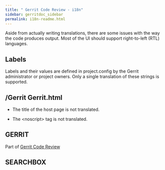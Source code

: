 ```yaml
---
title: " Gerrit Code Review - i18n"
sidebar: gerritdoc_sidebar
permalink: i18n-readme.html
---
```

Aside from actually writing translations, there are some issues with the
way the code produces output. Most of the UI should support
right-to-left (RTL) languages.

## Labels

Labels and their values are defined in project.config by the Gerrit
administrator or project owners. Only a single translation of these
strings is supported.

## /Gerrit Gerrit.html

  - The title of the host page is not translated.

  - The \<noscript\> tag is not translated.

## GERRIT

Part of [Gerrit Code Review](index.html)

## SEARCHBOX

